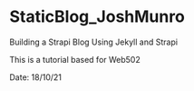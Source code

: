 # StaticBlog_JoshMunro
Building a Strapi Blog Using Jekyll and Strapi

This is a tutorial based for Web502

Date: 18/10/21
